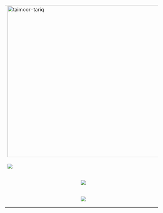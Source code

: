 <a href="#">
    <table width="100%">
        <tr>
            <td width="50%">
                <img src="https://metrics.lecoq.io/lolpowerluke" alt="taimoor-tariq" width="500px" />
            </td>
            <td width="50%">
                <img src="https://github-readme-stats.vercel.app/api?username=lolpowerluke&show_icons=true&count_private=true&theme=vision-friendly-dark&border_color=0000FF" height="180" width="500">
    <img src="https://github-readme-stats.vercel.app/api/top-langs/?username=lolpowerluke&layout=compact&show_icons=true&count_private=true&theme=vision-friendly-dark&border_color=0000FF" height="180" width="500">
            </td>
            </td>
        </tr>
        <tr>
            <td>
                <img src="http://github-readme-streak-stats.herokuapp.com/?user=lolpowerluke&theme=vision-friendly-dark&border_color=0000FF" href="https://github.com/lolpowerluke"/>
            </td>
            <td>
                <p align="center">
                <img src="https://github-profile-trophy.vercel.app/?username=lolpowerluke&theme=onedark&row=2&column=3" href="https://github.com/lolpowerluke"/>
                </p>
            </td>
        </tr>
        <tr>
            <td>
                <p align="center">
                <img src="https://github-readme-stats.vercel.app/api/pin/?username=lolpowerluke&repo=bd-themes&theme=vision-friendly-dark&border_color=0000FF" href="https://github.com/lolpowerluke"/>
                </p>
            </td>
            <td>
                <p align="center">
                <img src="https://github-readme-stats.vercel.app/api/pin/?username=lolpowerluke&repo=smallDMchannelList&theme=vision-friendly-dark&border_color=0000FF" href="https://github.com/lolpowerluke"/>
                </p>
            </td>
        </tr>
        <tr>
            <td>
                <p align="center">
                <img src="https://github-readme-stats.vercel.app/api/pin/?username=lolpowerluke&repo=lolpowerluke.github.io&theme=vision-friendly-dark&border_color=0000FF" href="https://github.com/lolpowerluke"/>
                </p>
            </td>
            <td>
                <p align="center">
                <img src="https://github-readme-stats.vercel.app/api/pin/?username=Xhylo&repo=steamUI&theme=vision-friendly-dark&border_color=0000FF" href="https://github.com/lolpowerluke"/>
                </p>
            </td>
        </tr>
    </table>
 </a>
